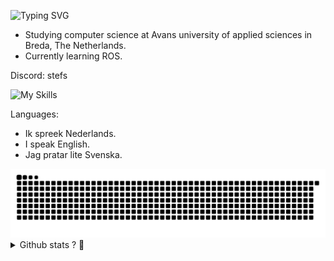 <p align="left">
<img alt="Typing SVG" src="https://readme-typing-svg.herokuapp.com/?color=%2311cc0a&vCenter=true&width=500&lines=>+./welcome.sh;Hi,+i'm+happy+to+see+you+!;"/>
</p>

- Studying computer science at Avans university of applied sciences in Breda, The Netherlands.
- Currently learning ROS.

Discord: stefs

![My Skills](https://skillicons.dev/icons?i=arduino,py,raspberrypi,java,mysql,git,kotlin,cs,postman,c,cmake,bash,linux,cpp,opencv,tensorflow,docker,pytorch&theme=dark&perline=5)

Languages: 
- Ik spreek Nederlands.
- I speak English.
- Jag pratar lite Svenska.

<picture>
  <source media="(prefers-color-scheme: dark)" srcset="https://raw.githubusercontent.com/Stefsk-glitch/Stefsk-glitch/output/github-snake-dark.svg" />
  <source media="(prefers-color-scheme: light)" srcset="https://raw.githubusercontent.com/Stefsk-glitch/Stefsk-glitch/output/github-snake.svg" />
  <img alt="github-snake" src="https://raw.githubusercontent.com/Stefsk-glitch/Stefsk-glitch/output/github-snake.svg" />
</picture>

<details>
<summary>Github stats ? 🤔</summary>
<br>
Here 🤗
<br/><br/> 

![Anurag's GitHub stats](https://github-readme-stats-sigma-five.vercel.app/api?username=stefsk-glitch&show_icons=true&theme=synthwave)
![Top Langs](https://github-readme-stats-sigma-five.vercel.app/api/top-langs/?username=stefsk-glitch&theme=synthwave)
<p align="center">
  <img src="https://streak-stats.demolab.com/?user=stefsk-glitch&theme=synthwave" />
</p>
</details>

